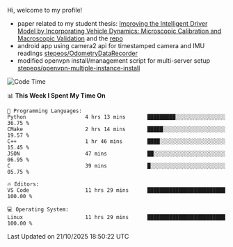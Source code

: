 Hi, welcome to my profile!

* paper related to my student thesis: [Improving the Intelligent Driver Model by Incorporating Vehicle Dynamics: Microscopic Calibration and Macroscopic Validation](https://doi.org/10.48550/arXiv.2408.03722) and the [repo](https://github.com/stepeos/pycarmodel_calibration)
* android app using camera2 api for timestamped camera and IMU readings [stepeos/OdometryDataRecorder](https://github.com/stepeos/OdometryDataRecorder)
* modified openvpn install/management script for multi-server setup [stepeos/openvpn-multiple-instance-install](https://github.com/stepeos/openvpn-multiple-instance-install)

<!--START_SECTION:waka-->
![Code Time](http://img.shields.io/badge/Code%20Time-2%2C200%20hrs%2057%20mins-blue)

📊 **This Week I Spent My Time On** 

```text
💬 Programming Languages: 
Python                   4 hrs 13 mins       █████████░░░░░░░░░░░░░░░░   36.75 % 
CMake                    2 hrs 14 mins       █████░░░░░░░░░░░░░░░░░░░░   19.57 % 
C++                      1 hr 46 mins        ████░░░░░░░░░░░░░░░░░░░░░   15.45 % 
JSON                     47 mins             ██░░░░░░░░░░░░░░░░░░░░░░░   06.95 % 
C                        39 mins             █░░░░░░░░░░░░░░░░░░░░░░░░   05.75 % 

🔥 Editors: 
VS Code                  11 hrs 29 mins      █████████████████████████   100.00 % 

💻 Operating System: 
Linux                    11 hrs 29 mins      █████████████████████████   100.00 % 
```


 Last Updated on 21/10/2025 18:50:22 UTC
<!--END_SECTION:waka-->
